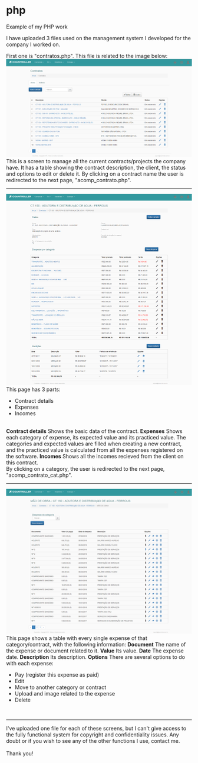 # php
Example of my PHP work

I have uploaded 3 files used on the management system I developed for the company I worked on.

First one is "contratos.php".
This file is related to the image below:
<img src="https://github.com/Dangirotto/php/blob/master/images/contratos.png" />
<br/>
This is a screen to manage all the current contracts/projects the company have.
It has a table showing the contract description, the client, the status and options to edit or delete it.
By clicking on a contract name the user is redirected to the next page, "acomp_contrato.php".
<hr>
<img src="https://github.com/Dangirotto/php/blob/master/images/acomp_contrato.png" />
This page has 3 parts:
<ul>
  <li>Contract details</li>
  <li>Expenses</li>
  <li>Incomes</li>
</ul><br/>
<b>Contract details</b>
Shows the basic data of the contract.
<b>Expenses</b>
Shows each category of expense, its expected value and its practiced value.
The categories and expected values are filled when creating a new contract, and the practiced value is calculated from all the expenses registered on the software.
<b>Incomes</b>
Shows all the incomes recieved from the client on this contract.
<br/>
By clicking on a category, the user is redirected to the next page, "acomp_contrato_cat.php".
<hr>
<img src="https://github.com/Dangirotto/php/blob/master/images/acomp_contrato_cat.png" />
This page shows a table with every single expense of that category/contract, with the following information:
<b>Document</b>
The name of the expense or document related to it.
<b>Value</b>
Its value.
<b>Date</b>
The expense date.
<b>Description</b>
Its description.
<b>Options</b>
There are several options to do with each expense:
<ul>
  <li>Pay (register this expense as paid)</li>
  <li>Edit</li>
  <li>Move to another category or contract</li>
  <li>Upload and image related to the expense</li>
  <li>Delete</li>
</ul>
<br/>
<hr>
I've uploaded one file for each of these screens, but I can't give access to the fully functional system for copyright and confidentiality issues.
Any doubt or if you wish to see any of the other functions I use, contact me.
<br/><br/>
Thank you!
